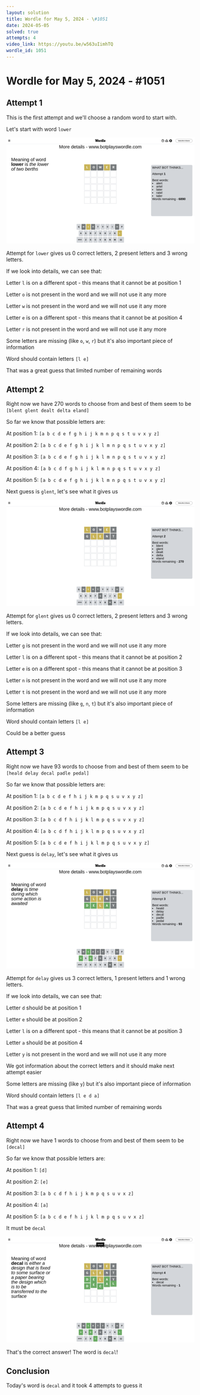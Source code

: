 ```yaml
---
layout: solution
title: Wordle for May 5, 2024 - \#1051
date: 2024-05-05
solved: true
attempts: 4
video_link: https://youtu.be/w563uIimhTQ
wordle_id: 1051
---
```


# Wordle for May 5, 2024 - \#1051

## Attempt 1

This is the first attempt and we'll choose a random word to start with.

Let's start with word `lower`

![Attempt 1](2024-05-05/attempt-1.png)

Attempt for `lower` gives us 0 correct letters, 2 present letters and 3 wrong letters.

If we look into details, we can see that:

Letter `l` is on a different spot - this means that it cannot be at position 1

Letter `o` is not present in the word and we will not use it any more

Letter `w` is not present in the word and we will not use it any more

Letter `e` is on a different spot - this means that it cannot be at position 4

Letter `r` is not present in the word and we will not use it any more

Some letters are missing (like `o`, `w`, `r`) but it's also important piece of information

Word should contain letters `[l e]`

That was a great guess that limited number of remaining words



## Attempt 2

Right now we have 270 words to choose from and best of them seem to be `[blent glent dealt delta eland]`

So far we know that possible letters are:

At position 1: `[a b c d e f g h i j k m n p q s t u v x y z]`

At position 2: `[a b c d e f g h i j k l m n p q s t u v x y z]`

At position 3: `[a b c d e f g h i j k l m n p q s t u v x y z]`

At position 4: `[a b c d f g h i j k l m n p q s t u v x y z]`

At position 5: `[a b c d e f g h i j k l m n p q s t u v x y z]`

Next guess is `glent`, let's see what it gives us

![Attempt 2](2024-05-05/attempt-2.png)

Attempt for `glent` gives us 0 correct letters, 2 present letters and 3 wrong letters.

If we look into details, we can see that:

Letter `g` is not present in the word and we will not use it any more

Letter `l` is on a different spot - this means that it cannot be at position 2

Letter `e` is on a different spot - this means that it cannot be at position 3

Letter `n` is not present in the word and we will not use it any more

Letter `t` is not present in the word and we will not use it any more

Some letters are missing (like `g`, `n`, `t`) but it's also important piece of information

Word should contain letters `[l e]`

Could be a better guess



## Attempt 3

Right now we have 93 words to choose from and best of them seem to be `[heald delay decal padle pedal]`

So far we know that possible letters are:

At position 1: `[a b c d e f h i j k m p q s u v x y z]`

At position 2: `[a b c d e f h i j k m p q s u v x y z]`

At position 3: `[a b c d f h i j k l m p q s u v x y z]`

At position 4: `[a b c d f h i j k l m p q s u v x y z]`

At position 5: `[a b c d e f h i j k l m p q s u v x y z]`

Next guess is `delay`, let's see what it gives us

![Attempt 3](2024-05-05/attempt-3.png)

Attempt for `delay` gives us 3 correct letters, 1 present letters and 1 wrong letters.

If we look into details, we can see that:

Letter `d` should be at position 1

Letter `e` should be at position 2

Letter `l` is on a different spot - this means that it cannot be at position 3

Letter `a` should be at position 4

Letter `y` is not present in the word and we will not use it any more

We got information about the correct letters and it should make next attempt easier

Some letters are missing (like `y`) but it's also important piece of information

Word should contain letters `[l e d a]`

That was a great guess that limited number of remaining words



## Attempt 4

Right now we have 1 words to choose from and best of them seem to be `[decal]`

So far we know that possible letters are:

At position 1: `[d]`

At position 2: `[e]`

At position 3: `[a b c d f h i j k m p q s u v x z]`

At position 4: `[a]`

At position 5: `[a b c d e f h i j k l m p q s u v x z]`

It must be `decal`

![Attempt 4](2024-05-05/attempt-4.png)

That's the correct answer! The word is `decal`!

## Conclusion

Today's word is `decal` and it took 4 attempts to guess it

